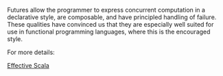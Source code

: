 Futures allow the programmer to express concurrent computation in a declarative style, are composable, and have principled handling of failure.
 These qualities have convinced us that they are especially well suited for use in functional programming languages, where this is the encouraged style.

 For more details:

 [Effective Scala](https://twitter.github.io/effectivescala/#Concurrency-Futures)

